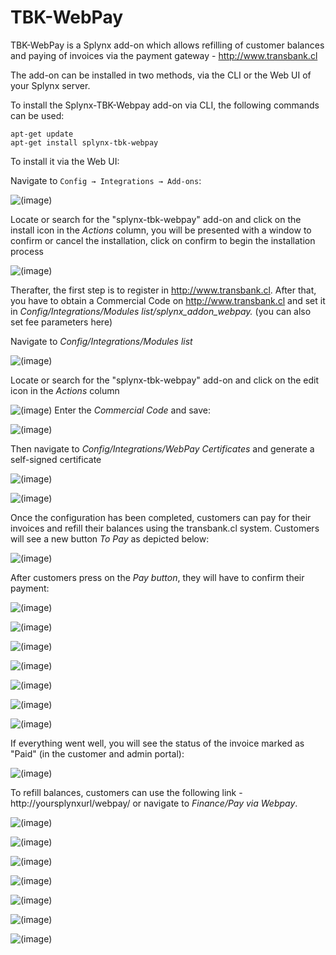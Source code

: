 TBK-WebPay
=================

TBK-WebPay is a Splynx add-on which allows refilling of customer balances and paying of invoices via the payment gateway -  http://www.transbank.cl

The add-on can be installed in two methods, via the CLI or the Web UI of your Splynx server.

To install the Splynx-TBK-Webpay add-on via CLI, the following commands can be used:

```
apt-get update
apt-get install splynx-tbk-webpay
```
To install it via the Web UI:

Navigate to `Config → Integrations → Add-ons`:

![(image)](0.png)

Locate or search for the "splynx-tbk-webpay" add-on and click on the install icon in the *Actions* column, you will be presented with a window to confirm or cancel the installation, click on confirm to begin the installation process

![(image)](1.png)

Therafter, the first step is to register in http://www.transbank.cl. After that, you have to obtain a Commercial Code on http://www.transbank.cl and set it in *Config/Integrations/Modules list/splynx_addon_webpay.* (you can also set fee parameters here)

Navigate to *Config/Integrations/Modules list*

![(image)](3.png)

Locate or search for the "splynx-tbk-webpay" add-on and click on the edit icon in the *Actions* column

![(image)](4.png)
Enter the *Commercial Code* and save:

![(image)](5.png)

Then navigate to *Config/Integrations/WebPay Certificates* and generate a self-signed certificate

![(image)](6.png)

![(image)](7.png)

Once the configuration has been completed, customers can pay for their invoices and refill their balances using the transbank.cl system. Customers will see a new button _To Pay_ as depicted below:

![(image)](8.png)

After customers press on the *Pay button*, they will have to confirm their payment:

![(image)](9.png)

![(image)](10.png)

![(image)](11.png)

![(image)](12.png)

![(image)](13.png)

![(image)](14.png)

![(image)](15.png)

If everything went well, you will see the status of the invoice marked as "Paid" (in the customer and admin portal):

![(image)](16.png)

To refill balances, customers can use the following link - http://yoursplynxurl/webpay/ or navigate to *Finance/Pay via Webpay*.

![(image)](17.png)

![(image)](18.png)

![(image)](19.png)

![(image)](20.png)

![(image)](21.png)

![(image)](22.png)

![(image)](23.png)
